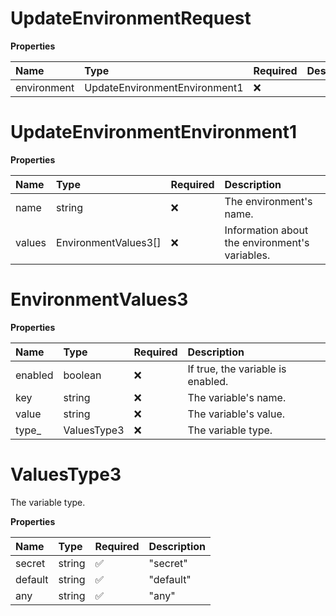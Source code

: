 # UpdateEnvironmentRequest

**Properties**

| Name        | Type                          | Required | Description |
| :---------- | :---------------------------- | :------- | :---------- |
| environment | UpdateEnvironmentEnvironment1 | ❌       |             |

# UpdateEnvironmentEnvironment1

**Properties**

| Name   | Type                 | Required | Description                                    |
| :----- | :------------------- | :------- | :--------------------------------------------- |
| name   | string               | ❌       | The environment's name.                        |
| values | EnvironmentValues3[] | ❌       | Information about the environment's variables. |

# EnvironmentValues3

**Properties**

| Name    | Type        | Required | Description                       |
| :------ | :---------- | :------- | :-------------------------------- |
| enabled | boolean     | ❌       | If true, the variable is enabled. |
| key     | string      | ❌       | The variable's name.              |
| value   | string      | ❌       | The variable's value.             |
| type\_  | ValuesType3 | ❌       | The variable type.                |

# ValuesType3

The variable type.

**Properties**

| Name    | Type   | Required | Description |
| :------ | :----- | :------- | :---------- |
| secret  | string | ✅       | "secret"    |
| default | string | ✅       | "default"   |
| any     | string | ✅       | "any"       |

<!-- This file was generated by liblab | https://liblab.com/ -->
